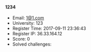 #### 1234  

* Email: 1@1.com  
* University: 123  
* Register Time: 2017-09-11 23:36:43  
* Register IP: 36.33.164.12  
* Score: 0  
* Solved challenges: 
